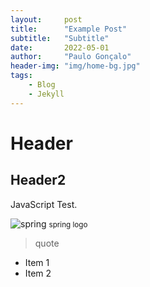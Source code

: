```yaml
---
layout:     post
title:      "Example Post"
subtitle:   "Subtitle"
date:       2022-05-01
author:     "Paulo Gonçalo"
header-img: "img/home-bg.jpg"
tags:
    - Blog
    - Jekyll
---
```



# Header
## Header2

JavaScript Test.


![spring](/blog/img/in-post/spring-log.png)
<small class="img-hint">spring logo</small>

> quote


* Item 1
* Item 2

